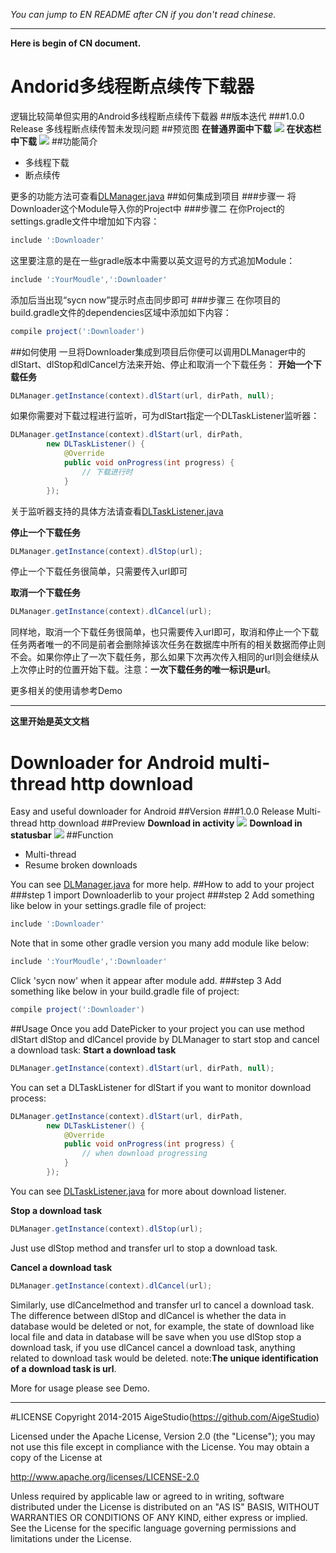*You can jump to EN README after CN if you don't read chinese.*
***
**Here is begin of CN document.**
# Andorid多线程断点续传下载器
逻辑比较简单但实用的Android多线程断点续传下载器
##版本迭代
###1.0.0 Release
多线程断点续传暂未发现问题
##预览图
**在普通界面中下载**
![](https://github.com/AigeStudio/MultiThreadDownloader/blob/master/preview1.gif)
**在状态栏中下载**
![](https://github.com/AigeStudio/MultiThreadDownloader/blob/master/preview2.gif)
##功能简介
* 多线程下载
* 断点续传

更多的功能方法可查看[DLManager.java](https://github.com/AigeStudio/MultiThreadDownloader/blob/master/Downloader/src/main/java/cn/aigestudio/downloader/bizs/DLManager.java)
##如何集成到项目
###步骤一
将Downloader这个Module导入你的Project中
###步骤二
在你Project的settings.gradle文件中增加如下内容：
```gradle
include ':Downloader'
```
这里要注意的是在一些gradle版本中需要以英文逗号的方式追加Module：
```gradle
include ':YourMoudle',':Downloader'
```
添加后当出现“sycn now”提示时点击同步即可
###步骤三
在你项目的build.gradle文件的dependencies区域中添加如下内容：
```gradle
compile project(':Downloader')
```
##如何使用
一旦将Downloader集成到项目后你便可以调用DLManager中的dlStart、dlStop和dlCancel方法来开始、停止和取消一个下载任务：
**开始一个下载任务**
```Java
DLManager.getInstance(context).dlStart(url, dirPath, null);
```
如果你需要对下载过程进行监听，可为dlStart指定一个DLTaskListener监听器：
```Java
DLManager.getInstance(context).dlStart(url, dirPath,
        new DLTaskListener() {
            @Override
            public void onProgress(int progress) {
                // 下载进行时
            }
        });
```
关于监听器支持的具体方法请查看[DLTaskListener.java](https://github.com/AigeStudio/MultiThreadDownloader/blob/master/Downloader/src/main/java/cn/aigestudio/downloader/interfaces/DLTaskListener.java)

**停止一个下载任务**
```Java
DLManager.getInstance(context).dlStop(url);
```
停止一个下载任务很简单，只需要传入url即可

**取消一个下载任务**
```Java
DLManager.getInstance(context).dlCancel(url);
```
同样地，取消一个下载任务很简单，也只需要传入url即可，取消和停止一个下载任务两者唯一的不同是前者会删除掉该次任务在数据库中所有的相关数据而停止则不会。如果你停止了一次下载任务，那么如果下次再次传入相同的url则会继续从上次停止时的位置开始下载。注意：**一次下载任务的唯一标识是url**。

更多相关的使用请参考Demo

***
**这里开始是英文文档**
# Downloader for Android multi-thread http download
Easy and useful downloader for Android
##Version
###1.0.0 Release
Multi-thread http download
##Preview
**Download in activity**
![](https://github.com/AigeStudio/MultiThreadDownloader/blob/master/preview1.gif)
**Download in statusbar**
![](https://github.com/AigeStudio/MultiThreadDownloader/blob/master/preview2.gif)
##Function
* Multi-thread
* Resume broken downloads

You can see [DLManager.java](https://github.com/AigeStudio/MultiThreadDownloader/blob/master/Downloader/src/main/java/cn/aigestudio/downloader/bizs/DLManager.java) for more help.
##How to add to your project
###step 1
import Downloaderlib to your project
###step 2
Add something like below in your settings.gradle file of project:
```gradle
include ':Downloader'
```
Note that in some other gradle version you many add module like below:
```gradle
include ':YourMoudle',':Downloader'
```
Click 'sycn now' when it appear after module add.
###step 3
Add something like below in your build.gradle file of project:
```gradle
compile project(':Downloader')
```
##Usage
Once you add DatePicker to your project you can use method dlStart dlStop and dlCancel provide by DLManager to start stop and cancel a download task:
**Start a download task**
```Java
DLManager.getInstance(context).dlStart(url, dirPath, null);
```
You can set a DLTaskListener for dlStart if you want to monitor download process:
```Java
DLManager.getInstance(context).dlStart(url, dirPath,
        new DLTaskListener() {
            @Override
            public void onProgress(int progress) {
                // when download progressing
            }
        });
```
You can see [DLTaskListener.java](https://github.com/AigeStudio/MultiThreadDownloader/blob/master/Downloader/src/main/java/cn/aigestudio/downloader/interfaces/DLTaskListener.java) for more about download listener.

**Stop a download task**
```Java
DLManager.getInstance(context).dlStop(url);
```
Just use dlStop method and transfer url to stop a download task.

**Cancel a download task**
```Java
DLManager.getInstance(context).dlCancel(url);
```
Similarly, use dlCancelmethod and transfer url to cancel a download task. The difference between dlStop and dlCancel is whether the data in database would be deleted or not, for example, the state of download like local file and data in database will be save when you use dlStop stop a download task, if you use dlCancel cancel a download task, anything related to download task would be deleted. note:**The unique identification of a download task is url**.

More for usage please see Demo.

***
#LICENSE
 Copyright 2014-2015 AigeStudio(https://github.com/AigeStudio)

 Licensed under the Apache License, Version 2.0 (the "License");
 you may not use this file except in compliance with the License.
 You may obtain a copy of the License at

 http://www.apache.org/licenses/LICENSE-2.0

 Unless required by applicable law or agreed to in writing, software
 distributed under the License is distributed on an "AS IS" BASIS,
 WITHOUT WARRANTIES OR CONDITIONS OF ANY KIND, either express or implied.
 See the License for the specific language governing permissions and
 limitations under the License.
